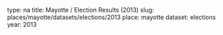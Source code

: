 type: na
title: Mayotte / Election Results (2013)
slug: places/mayotte/datasets/elections/2013
place: mayotte
dataset: elections
year: 2013
